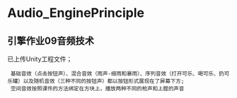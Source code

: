 # Audio_EnginePrinciple
 引擎作业09音频技术
---
 已上传Unity工程文件；
```
 基础音效（点击按钮声）、混合音效（雨声-细雨和暴雨）、序列音效（打开可乐、喝可乐、扔可乐罐）以及随机音效（三种不同的按钮声）都以按钮形式展现在了屏幕下方;
 空间音效按照课件的方法绑定在方块上，播放两种不同的枪声和上膛的声音
